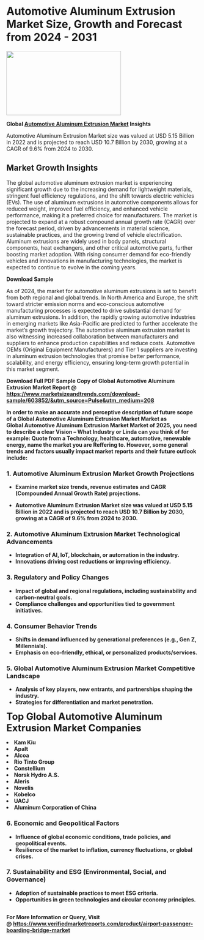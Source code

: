 <H1>Automotive Aluminum Extrusion Market Size, Growth and Forecast from 2024 - 2031</H1><img class="aligncenter size-medium wp-image-584254" src="https://thirdeyenews.in/wp-content/uploads/2024/09/Global-Market-Research-300x168.jpeg" alt="" width="300" height="168" /><p><strong>Global&nbsp;<a href="https://www.marketsizeandtrends.com/download-sample/603852/&amp;utm_source=Pulse&amp;utm_medium=208">Automotive Aluminum Extrusion Market</a> Insights</strong></p><p>Automotive Aluminum Extrusion Market size was valued at USD 5.15 Billion in 2022 and is projected to reach USD 10.7 Billion by 2030, growing at a CAGR of 9.6% from 2024 to 2030.</p><p><h2>Market Growth Insights</h2> <p>The global automotive aluminum extrusion market is experiencing significant growth due to the increasing demand for lightweight materials, stringent fuel efficiency regulations, and the shift towards electric vehicles (EVs). The use of aluminum extrusions in automotive components allows for reduced weight, improved fuel efficiency, and enhanced vehicle performance, making it a preferred choice for manufacturers. The market is projected to expand at a robust compound annual growth rate (CAGR) over the forecast period, driven by advancements in material science, sustainable practices, and the growing trend of vehicle electrification. Aluminum extrusions are widely used in body panels, structural components, heat exchangers, and other critical automotive parts, further boosting market adoption. With rising consumer demand for eco-friendly vehicles and innovations in manufacturing technologies, the market is expected to continue to evolve in the coming years.</p> <p><strong>Download Sample</strong></p> <p>As of 2024, the market for automotive aluminum extrusions is set to benefit from both regional and global trends. In North America and Europe, the shift toward stricter emission norms and eco-conscious automotive manufacturing processes is expected to drive substantial demand for aluminum extrusions. In addition, the rapidly growing automotive industries in emerging markets like Asia-Pacific are predicted to further accelerate the market’s growth trajectory. The automotive aluminum extrusion market is also witnessing increased collaboration between manufacturers and suppliers to enhance production capabilities and reduce costs. Automotive OEMs (Original Equipment Manufacturers) and Tier 1 suppliers are investing in aluminum extrusion technologies that promise better performance, scalability, and energy efficiency, ensuring long-term growth potential in this market segment.</p> <p><strong></p><p><span class=""><strong>Download Full PDF Sample Copy of Global Automotive Aluminum Extrusion Market Report</strong> @ <a href="https://www.marketsizeandtrends.com/download-sample/603852/&amp;utm_source=Pulse&amp;utm_medium=208" target="_blank">https://www.marketsizeandtrends.com/download-sample/603852/&amp;utm_source=Pulse&amp;utm_medium=208</a></span></p><p>In order to make an accurate and perceptive description of future scope of a Global&nbsp;Automotive Aluminum Extrusion Market Market as Global&nbsp;Automotive Aluminum Extrusion Market Market of 2025, you need to describe a clear Vision &ndash; What Industry or Linda can you think of for example: Quote from a Technology, healthcare, automotive, renewable energy, name the market you are Reffering to. However, some general trends and factors usually impact market reports and their future outlook include:</p><h3>1.&nbsp;<strong>Automotive Aluminum Extrusion Market Growth Projections</strong></h3><ul><li>Examine market size trends, revenue estimates and CAGR (Compounded Annual Growth Rate) projections.</li><li><p>Automotive Aluminum Extrusion Market size was valued at USD 5.15 Billion in 2022 and is projected to reach USD 10.7 Billion by 2030, growing at a CAGR of 9.6% from 2024 to 2030.</p></li></ul><h3>2.&nbsp;<strong>Automotive Aluminum Extrusion Market Technological Advancements</strong></h3><ul><li>Integration of AI, IoT, blockchain, or automation in the industry.</li><li>Innovations driving cost reductions or improving efficiency.</li></ul><h3>3.&nbsp;<strong>Regulatory and Policy Changes</strong></h3><ul><li>Impact of global and regional regulations, including sustainability and carbon-neutral goals.</li><li>Compliance challenges and opportunities tied to government initiatives.</li></ul><h3>4.&nbsp;<strong>Consumer Behavior Trends</strong></h3><ul><li>Shifts in demand influenced by generational preferences (e.g., Gen Z, Millennials).</li><li>Emphasis on eco-friendly, ethical, or personalized products/services.</li></ul><h3>5.&nbsp;<strong>Global Automotive Aluminum Extrusion Market Competitive Landscape</strong></h3><ul><li>Analysis of key players, new entrants, and partnerships shaping the industry.</li><li>Strategies for differentiation and market penetration.</li></ul><p data-pm-slice="1 1 []"><span style="color: inherit; font-family: inherit; font-size: 25px;">Top Global Automotive Aluminum Extrusion Market Companies</span></p><div class="" data-test-id=""><p><li>Kam Kiu</li><li> Apalt</li><li> Alcoa</li><li> Rio Tinto Group</li><li> Constellium</li><li> Norsk Hydro A.S.</li><li> Aleris</li><li> Novelis</li><li> Kobelco</li><li> UACJ</li><li> Aluminum Corporation of China</li></p></div><h3>6.&nbsp;<strong>Economic and Geopolitical Factors</strong></h3><ul><li>Influence of global economic conditions, trade policies, and geopolitical events.</li><li>Resilience of the market to inflation, currency fluctuations, or global crises.</li></ul><h3>7.&nbsp;<strong>Sustainability and ESG (Environmental, Social, and Governance)</strong></h3><ul><li>Adoption of sustainable practices to meet ESG criteria.</li><li>Opportunities in green technologies and circular economy principles.</li></ul><h2><strong style="font-size: 14px;">For More Information or Query, Visit @&nbsp;</strong><a style="background-color: #ffffff; font-size: 14px;" href="https://www.marketsizeandtrends.com/report/automotive-aluminum-extrusion-market/" target="_blank">https://www.verifiedmarketreports.com/product/airport-passenger-boarding-bridge-market</a></h2>
